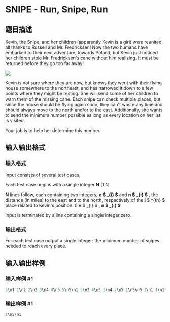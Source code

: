 # SNIPE - Run, Snipe, Run

## 题目描述

Kevin, the Snipe, and her children (apparently Kevin is a girl) were reunited, all thanks to Russell and Mr. Fredricksen! Now the two humans have embarked to their next adventure, towards Poland, but Kevin just noticed her children stole Mr. Fredricksen's cane without him realizing. It must be returned before they go too far away!

![](https://cdn.luogu.com.cn/upload/vjudge_pic/SP10421/5873d932bce5d04085d332624308be3472e1325e.png)

Kevin is not sure where they are now, but knows they went with their flying house somewhere to the northeast, and has narrowed it down to a few points where they might be resting. She will send some of her children to warn them of the missing cane. Each snipe can check multiple places, but since the house should be flying again soon, they can't waste any time and should always move to the north and/or to the east. Additionally, she wants to send the minimum number possible as long as every location on her list is visited.

Your job is to help her determine this number.

## 输入输出格式

### 输入格式

Input consists of several test cases.

Each test case begins with a single integer **N** (1 N

**N** lines follow, each containing two integers, **e $ _{i} $** and **n $ _{i} $** , the distance (in miles) to the east and to the north, respectively of the **i** $ ^{th} $ place related to Kevin's position. 0 e $ _{i} $ , **n $ _{i} $**

Input is terminated by a line containing a single integer zero.

### 输出格式

For each test case output a single integer: the minimum number of snipes needed to reach every place.

## 输入输出样例

### 输入样例 #1

```cpp
5\n1 1\n2 2\n3 3\n4 4\n5 5\n5\n1 5\n2 4\n3 3\n4 2\n5 1\n5\n0 1\n1 1\n1 2\n2 2\n2 3\n0
```


### 输出样例 #1

```cpp
1\n5\n1
```


